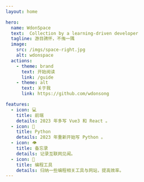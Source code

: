 ```yaml
---
layout: home

hero:
  name: WdonSpace
  text:  Collection by a learning-driven developer
  tagline: 游目骋怀，不侑一隅
  image:
    src: /imgs/space-right.jpg
    alt: wdonspace
  actions:
    - theme: brand
      text: 开始阅读
      link: /guide
    - theme: alt
      text: 关于我
      link: https://github.com/wdonsong

features:
  - icon: 💻
    title: 前端
    details: 2023 年多写 Vue3 和 React 。
  - icon: 🐍
    title: Python
    details: 2023 年重新开始写 Python 。
  - icon: 👁️
    title: 备忘录
    details: 记录互联网见闻。
  - icon: 🔧
    title: 编程工具
    details: 归纳一些编程相关工具与网站，提高效率。
---
```


<style>
:root {
  --vp-home-hero-name-color: transparent;
  --vp-home-hero-name-background: -webkit-linear-gradient(120deg, #bd34fe, yellow);
  --vp-button-brand-bg: rgba(184, 74, 226,0.8);
  --vp-button-brand-border: rgba(184, 74, 226,0.8);
  --vp-button-brand-hover-border: rgba(184, 74, 226,0.6);
  --vp-button-brand-hover-bg: rgba(184, 74, 226,0.6);
  --vp-button-brand-active-border: rgba(184, 74, 226,0.6);
  --vp-button-brand-active-bg: rgba(184, 74, 226,0.6);
}
</style>